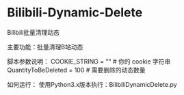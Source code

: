 # Bilibili-Dynamic-Delete
Bilibili批量清理动态

主要功能：批量清理B站动态

脚本参数说明：
COOKIE_STRING = ""  # 你的 cookie 字符串
QuantityToBeDeleted = 100  # 需要删除的动态数量

如何运行：
使用Python3.x版本执行：BilibiliDynamicDelete.py
